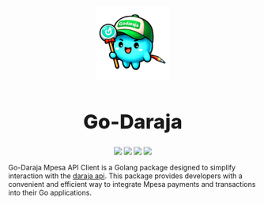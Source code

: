 <div align="center" style="margin-bottom: 0px!important; padding: 0px;">
    <img src="./public/images/godarajamascott.png" alt="godaraja logo" height="150px"/>
    <h1 style="font-size: 40px; font-weight: 800; padding: 0px;">Go-Daraja</h1>
</div>

<div style="text-align: center;" align="center">
    <img src="https://img.shields.io/badge/logo-go-blue?logo=go">
    <img src="https://img.shields.io/badge/logo-circleci-black?logo=circleci">
    <img src="https://img.shields.io/badge/logo-git-orange?logo=git">
    <img src="https://img.shields.io/badge/logo-markdown-skyblue?logo=markdown">
</div>

Go-Daraja Mpesa API Client is a Golang package designed to simplify interaction with the [daraja api]("https://developer.safaricom.co.ke/"). This package provides developers with a convenient and efficient way to integrate Mpesa payments and transactions into their Go applications.

